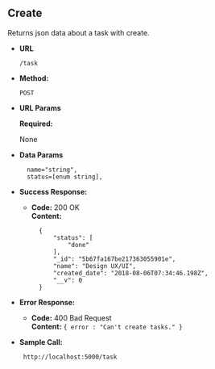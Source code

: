 **Create**
----
  Returns json data about a task with create.

* **URL**
    ```
    /task
    ```

* **Method:**

  `POST`
  
*  **URL Params**

   **Required:**
 
   None

* **Data Params**

  ```
    name="string",
    status=[enum string],
  ```

* **Success Response:**

  * **Code:** 200 OK<br />
    **Content:** 
    ```
      {
          "status": [
              "done"
          ],
          "_id": "5b67fa167be217363055901e",
          "name": "Design UX/UI",
          "created_date": "2018-08-06T07:34:46.198Z",
          "__v": 0
      }
    ```
 
* **Error Response:**

  * **Code:** 400 Bad Request <br />
    **Content:** `{ error : "Can't create tasks." }`

* **Sample Call:**

  ```
   http://localhost:5000/task
  ```